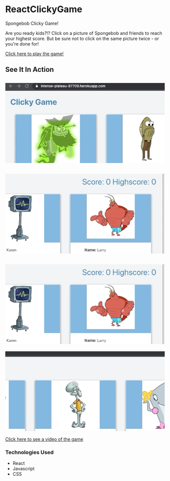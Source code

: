 # ReactClickyGame

Spongebob Clicky Game!

Are you ready kids?!?  Click on a picture of Spongebob and friends to reach your highest score.  But be sure not to click on the same picture twice - or you're done for!  


[Click here to play the game!](https://intense-plateau-87709.herokuapp.com/)

## See It In Action

![Game Title](clicky/clicky/public/assets/gif/gameTitle.gif)
---
![Score](clicky/clicky/public/assets/gif/scoreCard.gif)
---
![Game Play](clicky/clicky/public/assets/gif/gamePlay.gif)
---
![Game Over](clicky/clicky/public/assets/gif/gameOver.gif)

[Click here to see a video of the game](https://drive.google.com/open?id=1dvlhbV4lAHgByHnmV4dsu4I6bNt_44dE)

### Technologies Used
* React
* Javascript
* CSS


